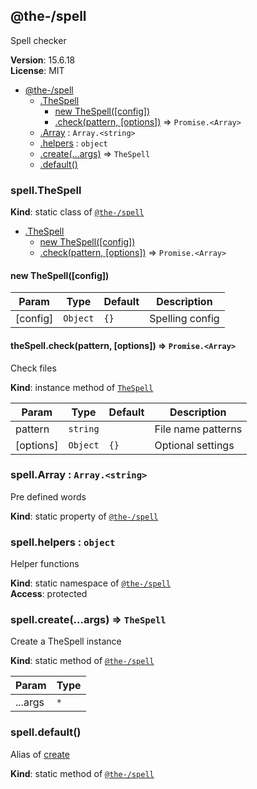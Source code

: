 <!--- Code generated by @the-/script-doc. DO NOT EDIT. -->

<a name="module_@the-/spell"></a>

## @the-/spell
Spell checker

**Version**: 15.6.18  
**License**: MIT  

* [@the-/spell](#module_@the-/spell)
    * [.TheSpell](#module_@the-/spell.TheSpell)
        * [new TheSpell([config])](#new_module_@the-/spell.TheSpell_new)
        * [.check(pattern, [options])](#module_@the-/spell.TheSpell+check) ⇒ <code>Promise.&lt;Array&gt;</code>
    * [.Array](#module_@the-/spell.Array) : <code>Array.&lt;string&gt;</code>
    * [.helpers](#module_@the-/spell.helpers) : <code>object</code>
    * [.create(...args)](#module_@the-/spell.create) ⇒ <code>TheSpell</code>
    * [.default()](#module_@the-/spell.default)

<a name="module_@the-/spell.TheSpell"></a>

### spell.TheSpell
**Kind**: static class of [<code>@the-/spell</code>](#module_@the-/spell)  

* [.TheSpell](#module_@the-/spell.TheSpell)
    * [new TheSpell([config])](#new_module_@the-/spell.TheSpell_new)
    * [.check(pattern, [options])](#module_@the-/spell.TheSpell+check) ⇒ <code>Promise.&lt;Array&gt;</code>

<a name="new_module_@the-/spell.TheSpell_new"></a>

#### new TheSpell([config])

| Param | Type | Default | Description |
| --- | --- | --- | --- |
| [config] | <code>Object</code> | <code>{}</code> | Spelling config |

<a name="module_@the-/spell.TheSpell+check"></a>

#### theSpell.check(pattern, [options]) ⇒ <code>Promise.&lt;Array&gt;</code>
Check files

**Kind**: instance method of [<code>TheSpell</code>](#module_@the-/spell.TheSpell)  

| Param | Type | Default | Description |
| --- | --- | --- | --- |
| pattern | <code>string</code> |  | File name patterns |
| [options] | <code>Object</code> | <code>{}</code> | Optional settings |

<a name="module_@the-/spell.Array"></a>

### spell.Array : <code>Array.&lt;string&gt;</code>
Pre defined words

**Kind**: static property of [<code>@the-/spell</code>](#module_@the-/spell)  
<a name="module_@the-/spell.helpers"></a>

### spell.helpers : <code>object</code>
Helper functions

**Kind**: static namespace of [<code>@the-/spell</code>](#module_@the-/spell)  
**Access**: protected  
<a name="module_@the-/spell.create"></a>

### spell.create(...args) ⇒ <code>TheSpell</code>
Create a TheSpell instance

**Kind**: static method of [<code>@the-/spell</code>](#module_@the-/spell)  

| Param | Type |
| --- | --- |
| ...args | <code>\*</code> | 

<a name="module_@the-/spell.default"></a>

### spell.default()
Alias of [create](#module_@the-/spell.create)

**Kind**: static method of [<code>@the-/spell</code>](#module_@the-/spell)  
